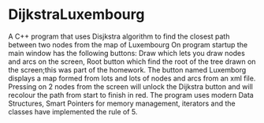 # DijkstraLuxembourg
A C++ program that uses Disjkstra algorithm to find the closest path between two nodes from the map of Luxembourg
On program startup the main window has the following buttons: Draw which lets you draw nodes and arcs on the screen, Root button which find the root of the tree drawn on the screen;this
was part of the homework.
The button named Luxemborg displays a map formed from lots and lots of nodes and arcs from an xml file. Pressing on 2 nodes from the screen will unlock the Dijkstra button and 
will recolour the path from start to finish in red.
The program uses modern Data Structures, Smart Pointers for memory management, iterators and the classes have implemented the rule of 5.
